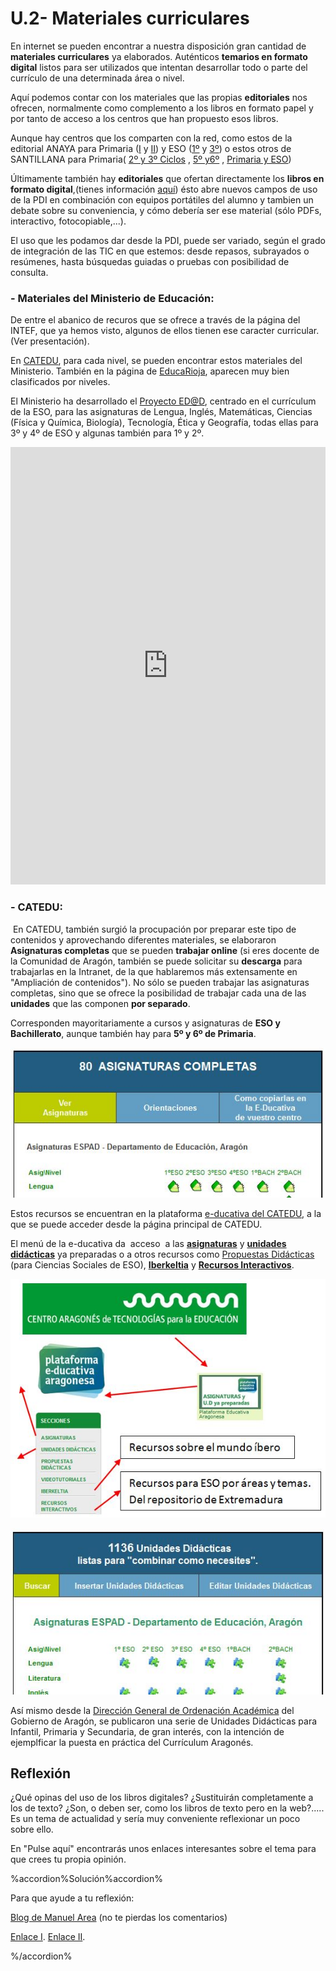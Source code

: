 # U.2- Materiales curriculares

En internet se pueden encontrar a nuestra disposición gran cantidad de **materiales curriculares** ya elaborados. Auténticos **temarios en formato digital** listos para ser utilizados que intentan desarrollar todo o parte del currículo de una determinada área o nivel.

Aquí podemos contar con los materiales que las propias **editoriales** nos ofrecen, normalmente como complemento a los libros en formato papel y por tanto de acceso a los centros que han propuesto esos libros.

Aunque hay centros que los comparten con la red, como estos de la editorial ANAYA para Primaria ([I](http://www.ceipjuanherreraalcausa.es/index.php) y [II](http://colegioajei.es/index.php?option=com_content&view=article&id=109:recursos-interactivos-anaya&catid=64:enlaces-externos&Itemid=104)) y ESO ([1º](http://recursoseducativosdesecundaria.blogspot.com.es/2013/07/libros-digitales-anaya-1-de-eso.html) y [3º](http://recursoseducativosdesecundaria.blogspot.com.es/2013/07/libros-digitales-anaya-3-de-eso.html)) o estos otros de SANTILLANA para Primaria( [2º y 3º Ciclos](http://www.educa.madrid.org/web/cp.alarcon.valdemoro/Web/ColePAA10/LaPizarra.htm) , [5º y6º](http://aulascpes.wordpress.com/9-libros-digitales/) , [Primaria y ESO](http://recursoseducativosdeprimaria.blogspot.com.es/2013_01_01_archive.html))

Últimamente también hay **editoriales** que ofertan directamente los **libros en formato digital**,(tienes información [aquí](http://librosdetextodigitales.blogspot.com.es/)) ésto abre nuevos campos de uso de la PDI en combinación con equipos portátiles del alumno y tambien un debate sobre su conveniencia, y cómo debería ser ese material (sólo PDFs, interactivo, fotocopiable,...).

El uso que les podamos dar desde la PDI, puede ser variado, según el grado de integración de las TIC en que estemos: desde repasos, subrayados o resúmenes, hasta búsquedas guiadas o pruebas con posibilidad de consulta.

### \- **Materiales del Ministerio de Educación**:

De entre el abanico de recuros que se ofrece a través de la página del INTEF, que ya hemos visto, algunos de ellos tienen ese caracter curricular. (Ver presentación).

En [CATEDU](http://www.catedu.es/webcatedu/index.php/recursosdidacticos), para cada nivel, se pueden encontrar estos materiales del Ministerio. También en la página de [EducaRioja](http://www.educarioja.org/educarioja/index.jsp?tab=link&acc=%2Fhtml%2Fdocs%2Frecursos%2Finternet_aula.html&menu=7), aparecen muy bien clasificados por niveles.

El Ministerio ha desarrollado el [Proyecto ED@D](http://recursostic.educacion.es/secundaria/edad/), centrado en el currículum de la ESO, para las asignaturas de Lengua, Inglés, Matemáticas, Ciencias (Física y Química, Biología), Tecnología, Ética y Geografía, todas ellas para 3º y 4º de ESO y algunas también para 1º y 2º.

<iframe src="https://docs.google.com/presentation/d/10t5xQ1L7nh6HqhZGMjSguJSjAMplm48puUE1n68K01Y/embed?start=false&amp;loop=false&amp;delayms=3000" frameborder="0" width="100%" height="700"></iframe>

### \- **CATEDU**:

 En CATEDU, también surgió la procupación por preparar este tipo de contenidos y aprovechando diferentes materiales, se elaboraron **Asignaturas completas** que se pueden **trabajar online** (si eres docente de la Comunidad de Aragón, también se puede solicitar su **descarga** para trabajarlas en la Intranet, de la que hablaremos más extensamente en "Ampliación de contenidos"). No sólo se pueden trabajar las asignaturas completas, sino que se ofrece la posibilidad de trabajar cada una de las **unidades** que las componen **por separado**.

Corresponden mayoritariamente a cursos y asignaturas de **ESO y Bachillerato**, aunque también hay para **5º y 6º de Primaria**.


[![asignaturas](img/asignaturas.JPG)](http://e-ducativa.catedu.es/unidadesdidacticas/)


Estos recursos se encuentran en la plataforma [e-ducativa del CATEDU](http://e-ducativa.catedu.es/), a la que se puede acceder desde la página principal de CATEDU.

El menú de la e-ducativa da  acceso  a las [**asignaturas**](http://e-ducativa.catedu.es/unidadesdidacticas/) y [**unidades didácticas**](http://e-ducativa.catedu.es/unidadesdidacticas/) ya preparadas o a otros recursos como [Propuestas Didácticas](http://e-ducativa.catedu.es/recursosinteractivos/) (para Ciencias Sociales de ESO), [**Iberkeltia**](http://e-ducativa.catedu.es/44700165/sitio/index.cgi?wid_seccion=21) y [**Recursos Interactivos**](http://e-ducativa.catedu.es/recursosinteractivos/).


![recursos_catedu_educat](img/recursos_catedu_educat.JPG)



![Unidades didácticas](img/uudd.JPG)

Así mismo desde la [Dirección General de Ordenación Académica](http://ryc.educa.aragon.es/sio/ini.php?iditem=68&iz=73) del Gobierno de Aragón, se publicaron una serie de Unidades Didácticas para Infantil, Primaria y Secundaria, de gran interés, con la intención de ejemplficar la puesta en práctica del Currículum Aragonés.

## Reflexión

¿Qué opinas del uso de los libros digitales? ¿Sustituirán completamente a los de texto? ¿Son, o deben ser, como los libros de texto pero en la web?..... Es un tema de actualidad y sería muy conveniente reflexionar un poco sobre ello.

En "Pulse aquí" encontrarás unos enlaces interesantes sobre el tema para que crees tu propia opinión.

%accordion%Solución%accordion%

Para que ayude a tu reflexión:

[Blog de Manuel Area](http://ordenadoresenelaula.blogspot.com.es/2013/09/de-los-libros-de-texto-los-contenidos.html) (no te pierdas los comentarios)

[Enlace I](http://www.educar.org/articulos/contralaacriticidad.asp). [Enlace II](http://www.scholarum.es/es/contenidos/secundaria/el-incierto-futuro-del-libro-de-texto).

%/accordion%





